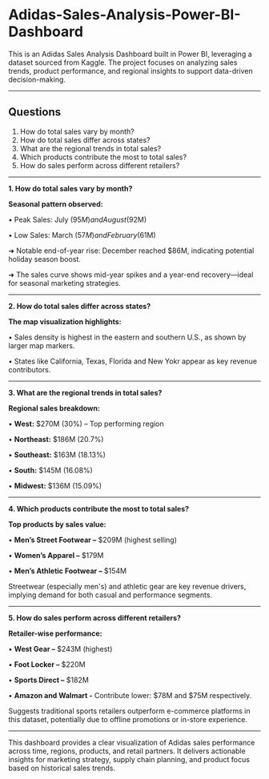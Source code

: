 # Adidas-Sales-Analysis-Power-BI-Dashboard
This is an Adidas Sales Analysis Dashboard built in Power BI, leveraging a dataset sourced from Kaggle. The project focuses on analyzing sales trends, product performance, and regional insights to support data-driven decision-making.

---
## Questions
1. How do total sales vary by month?
2. How do total sales differ across states?
3. What are the regional trends in total sales?
4. Which products contribute the most to total sales?
5. How do sales perform across different retailers?
---
**1. How do total sales vary by month?**

**Seasonal pattern observed:**

• Peak Sales: July ($95M) and August ($92M)

• Low Sales: March ($57M) and February ($61M)

➜ Notable end-of-year rise: December reached $86M, indicating potential holiday season boost.

➜ The sales curve shows mid-year spikes and a year-end recovery—ideal for seasonal marketing strategies.

---
**2. How do total sales differ across states?**

**The map visualization highlights:**

• Sales density is highest in the eastern and southern U.S., as shown by larger map markers.

• States like California, Texas, Florida and New Yokr appear as key revenue contributors.

---
**3. What are the regional trends in total sales?**

**Regional sales breakdown:**

• **West:** $270M (30%) – Top performing region

• **Northeast:** $186M (20.7%)

• **Southeast:** $163M (18.13%)

• **South:** $145M (16.08%)

• **Midwest:** $136M (15.09%)

---
**4. Which products contribute the most to total sales?**

**Top products by sales value:**

• **Men’s Street Footwear –** $209M (highest selling)

• **Women’s Apparel –** $179M

• **Men’s Athletic Footwear –** $154M

Streetwear (especially men's) and athletic gear are key revenue drivers, implying demand for both casual and performance segments.

---
**5. How do sales perform across different retailers?**

**Retailer-wise performance:**

• **West Gear –** $243M (highest)

• **Foot Locker –** $220M

• **Sports Direct –** $182M

• **Amazon and Walmart -** Contribute lower: $78M and $75M respectively.

Suggests traditional sports retailers outperform e-commerce platforms in this dataset, potentially due to offline promotions or in-store experience.

---
This dashboard provides a clear visualization of Adidas sales performance across time, regions, products, and retail partners. It delivers actionable insights for marketing strategy, supply chain planning, and product focus based on historical sales trends.
